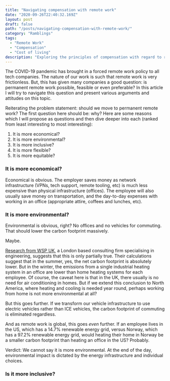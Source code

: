 ```yaml
---
title: "Navigating compensation with remote work"
date: "2020-09-26T22:40:32.169Z"
layout: post
draft: false
path: "/posts/navigating-compensation-with-remote-work/"
category: "Ramblings"
tags:
  - "Remote Work"
  - "Compensation"
  - "Cost of living"
description: "Exploring the principles of compensation with regard to remote work"
---
```


The COVID-19 pandemic has brought in a forced remote work policy to all tech companies. The nature of our work is such that remote work is very frictionless. But, this has given many companies a good question: is permanent remote work possible, feasible or even preferable? In this article I will try to navigate this question and present various arguments and attitudes on this topic.  

Reiterating the problem statement: should we move to permanent remote work? The first question here should be: why? Here are some reasons which I will propose as questions and then dive deeper into each (ranked from least interesting to most interesting):
1. It is more economical? 
2. It is more environmental?
3. It is more inclusive?
4. It is more flexible?
5. It is more equitable?

### It is more economical?

Economical is obvious. The employer saves money as network infrastructure (VPNs, tech support, remote tooling, etc) is much less expensive than physical infrastructure (offices). The employee will also usually save money on transportation, and the day-to-day expenses with working in an office (appropriate attire, coffees and lunches, etc).

### It is more environmental?

Environmental is obvious, right? No offices and no vehicles for commuting. That should lower the carbon footprint massively. 

Maybe.

[Research from WSP UK](https://www.wsp.com/en-GB/insights/office-vs-home-working-how-we-can-save-our-carbon-footprint), a London based consulting firm specialising in engineering, suggests that this is only partially true. Their calculations suggest that in the summer, yes, the net carbon footprint is absolutely lower. But in the winter, the emissions from a single industrial heating system in an office are lower than home heating systems for each employee. Of course, the caveat here is that in the UK, there usually is no need for air conditioning in homes. But if we extend this conclusion to North America, where heating and cooling is needed year round, perhaps working from home is not more environmental at all?

But this goes further. If we transform our vehicle infrastructure to use electric vehicles rather than ICE vehicles, the carbon footprint of commuting is eliminated regardless. 

And as remote work is global, this goes _even_ further. If an employee lives in the US, which has a 14.7% renewable energy grid, versus Norway, which has a 97.2% renewable energy grid, would heating their home in Norway be a smaller carbon footprint than heating an office in the US? Probably.
 
Verdict: We cannot say it is more environmental. At the end of the day, environmental impact is dictated by the energy infrastructure and individual choices.

### Is it more inclusive? 

<!---
**Pellentesque habitant morbi tristique** senectus et netus et malesuada fames ac turpis egestas. Vestibulum tortor quam, feugiat vitae, ultricies eget, tempor sit amet, ante. Donec eu libero sit amet quam egestas semper. *Aenean ultricies mi vitae est.* Mauris placerat eleifend leo. Quisque sit amet est et sapien ullamcorper pharetra. 

Vestibulum erat wisi, condimentum sed, commodo vitae, ornare sit amet, wisi. Aenean fermentum, elit eget tincidunt condimentum, eros ipsum rutrum orci, sagittis tempus lacus enim ac dui.  [Donec non enim](#) in turpis pulvinar facilisis.

![Nulla faucibus vestibulum eros in tempus. Vestibulum tempor imperdiet velit nec dapibus](./1.jpg)

## Header Level 2

+ Lorem ipsum dolor sit amet, consectetuer adipiscing elit.
+ Aliquam tincidunt mauris eu risus.

Donec non enim in turpis pulvinar facilisis. Ut felis. Praesent dapibus, neque id cursus faucibus, tortor neque egestas augue, eu vulputate magna eros eu erat. Aliquam erat volutpat. 

<figure>
	<blockquote>
		<p>Lorem ipsum dolor sit amet, consectetur adipiscing elit. Vivamus magna. Cras in mi at felis aliquet congue. Ut a est eget ligula molestie gravida. Curabitur massa. Donec eleifend, libero at sagittis mollis, tellus est malesuada tellus, at luctus turpis elit sit amet quam. Vivamus pretium ornare est.</p>
		<footer>
			<cite>— Aliquam tincidunt mauris eu risus.</cite>
		</footer>
	</blockquote>
</figure>

### Header Level 3

+ Lorem ipsum dolor sit amet, consectetuer adipiscing elit.
+ Aliquam tincidunt mauris eu risus.

Pellentesque habitant morbi tristique senectus et netus et malesuada fames ac turpis egestas. Vestibulum tortor quam, feugiat vitae, ultricies eget, tempor sit amet, ante. Donec eu libero sit amet quam egestas semper. Aenean ultricies mi vitae est. Mauris placerat eleifend leo. Quisque sit amet est et sapien ullamcorper pharetra.

```css
#header h1 a {
  display: block;
  width: 300px;
  height: 80px;
}
```

Vestibulum erat wisi, condimentum sed, commodo vitae, ornare sit amet, wisi. Aenean fermentum, elit eget tincidunt condimentum, eros ipsum rutrum orci, sagittis tempus lacus enim ac dui. Donec non enim in turpis pulvinar facilisis. Ut felis. Praesent dapibus, neque id cursus faucibus, tortor neque egestas augue, eu vulputate magna eros eu erat. Aliquam erat volutpat. Nam dui mi, tincidunt quis, accumsan porttitor, facilisis luctus, metus.
--->
